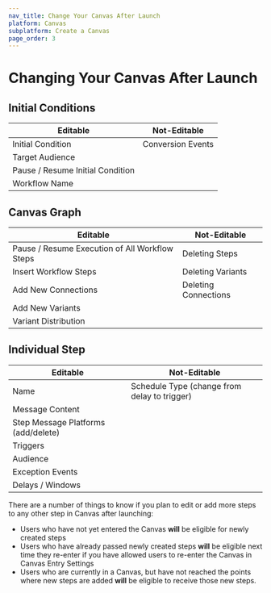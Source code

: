 ```yaml
---
nav_title: Change Your Canvas After Launch
platform: Canvas
subplatform: Create a Canvas
page_order: 3
---
```


# Changing Your Canvas After Launch

## Initial Conditions

| **Editable**                         | **Not-Editable**      |
|----------------------------------|-------------------|
| Initial Condition                | Conversion Events |
| Target Audience                  |                   |
| Pause / Resume Initial Condition |                   |
| Workflow Name                    |                   |

## Canvas Graph

| **Editable**                                     | **Not-Editable**         |
|------------------------------------------------|----------------------|
| Pause / Resume Execution of All Workflow Steps | Deleting Steps       |
| Insert Workflow Steps                          | Deleting Variants    |
| Add New Connections                            | Deleting Connections |
| Add New Variants                               |                      |
| Variant Distribution                           |                      |

## Individual Step

| **Editable**                           | **Not-Editable**                                 |
|-------------------------------------|----------------------------------------------|
| Name                                | Schedule Type (change from delay to trigger) |
| Message Content                     |                                              |
| Step Message Platforms (add/delete) |                                              |
| Triggers                            |                                              |
| Audience                            |                                              |
| Exception Events                    |                                              |
| Delays / Windows                    |                                              |

There are a number of things to know if you plan to edit or add more steps to any other step in Canvas after launching:

- Users who have not yet entered the Canvas __will__ be eligible for newly created steps
- Users who have already passed newly created steps __will__ be eligible next time they re-enter if you have allowed users to re-enter the Canvas in Canvas Entry Settings
- Users who are currently in a Canvas, but have not reached the points where new steps are added __will__ be eligible to receive those new steps.

